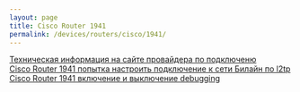 ```yaml
---
layout: page
title: Cisco Router 1941
permalink: /devices/routers/cisco/1941/
---
```



<a href="/devices/routers/cisco/1941/info/">Техническая информация на сайте провайдера по подключеню</a>  
<a href="/devices/routers/cisco/1941/beeline-l2tp/">Cisco Router 1941 попытка настроить подключение к сети Билайн по l2tp</a>  
<a href="/devices/routers/cisco/1941/debugging/">Cisco Router 1941 включение и выключение debugging</a>
